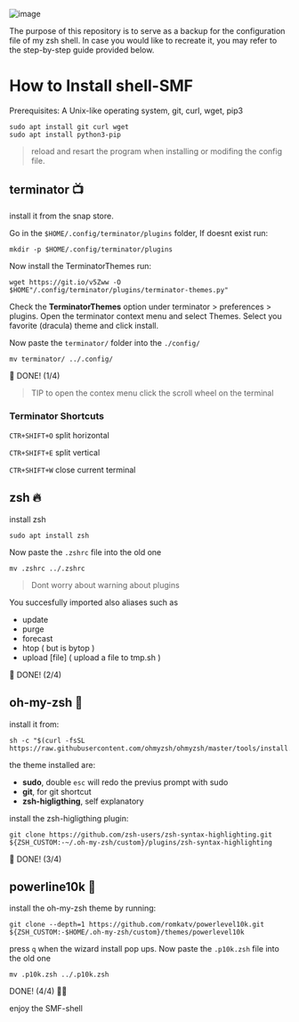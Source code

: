 ![image](https://github.com/DavideBri/shell-superMegaFiga/assets/70480082/7a174ecd-d781-47f3-b39d-e798c63e02dd)

The purpose of this repository is to serve as a backup for the configuration file of my zsh shell. 
In case you would like to recreate it, you may refer to the step-by-step guide provided below.


# How to Install shell-SMF

Prerequisites:
A Unix-like operating system, git, curl, wget, pip3

```
sudo apt install git curl wget
sudo apt install python3-pip
``` 
> reload and resart the program when installing or modifing the config file.

## terminator 📺
  
  install it from the snap store.

  Go in the `$HOME/.config/terminator/plugins` folder, If doesnt exist run:

  `mkdir -p $HOME/.config/terminator/plugins`

  Now install the TerminatorThemes run:

  ```
  wget https://git.io/v5Zww -O $HOME"/.config/terminator/plugins/terminator-themes.py"
  ```

  Check the **TerminatorThemes** option under terminator > preferences > plugins.
  Open the terminator context menu and select Themes.
  Select you favorite (dracula) theme and click install.

  Now paste the `terminator/` folder into the `./config/`
  ```
  mv terminator/ ../.config/
  ```
  🎉 DONE! (1/4)

  > TIP to open the contex menu click the scroll wheel on the terminal

  ### Terminator Shortcuts

  `CTR+SHIFT+O` split horizontal

  `CTR+SHIFT+E` split vertical

  `CTR+SHIFT+W` close current terminal


## zsh 🔥

install zsh
```
sudo apt install zsh
``` 
 Now paste the `.zshrc` file into the old one
  ```
  mv .zshrc ../.zshrc
  ```
> Dont worry about warning about plugins

You succesfully imported also aliases such as
- update
- purge
- forecast
- htop ( but is bytop )
- upload [file] ( upload a file to tmp.sh )

🎉 DONE! (2/4)

## oh-my-zsh 👀

install it from:
```
sh -c "$(curl -fsSL https://raw.githubusercontent.com/ohmyzsh/ohmyzsh/master/tools/install.sh)"
```

  the theme installed are:
  - **sudo**, double `esc` will redo the previus prompt with sudo
  - **git**, for git shortcut
  - **zsh-higligthing**, self explanatory

  install the zsh-higligthing plugin:
  ```
  git clone https://github.com/zsh-users/zsh-syntax-highlighting.git ${ZSH_CUSTOM:-~/.oh-my-zsh/custom}/plugins/zsh-syntax-highlighting
  ```

🎉 DONE! (3/4)

## powerline10k 🔋

install the oh-my-zsh theme by running:

```
git clone --depth=1 https://github.com/romkatv/powerlevel10k.git ${ZSH_CUSTOM:-$HOME/.oh-my-zsh/custom}/themes/powerlevel10k
```

press `q` when the wizard install pop ups.
Now paste the `.p10k.zsh` file into the old one
  
  ```
  mv .p10k.zsh ../.p10k.zsh
  ```
DONE! (4/4) 🥳🥳

enjoy the SMF-shell
